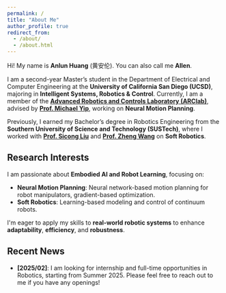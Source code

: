 ```yaml
---
permalink: /
title: "About Me"
author_profile: true
redirect_from: 
  - /about/
  - /about.html
---
```


Hi! My name is **Anlun Huang** (黄安伦). You can also call me **Allen**.

I am a second-year Master’s student in the Department of Electrical and Computer Engineering at the **University of California San Diego (UCSD)**, majoring in **Intelligent Systems, Robotics & Control**. Currently, I am a member of the **[Advanced Robotics and Controls Laboratory (ARClab)](https://ucsdarclab.com/)**, advised by **[Prof. Michael Yip](https://yip.eng.ucsd.edu/)**, working on **Neural Motion Planning**.

Previously, I earned my Bachelor’s degree in Robotics Engineering from the **Southern University of Science and Technology (SUSTech)**, where I worked with **[Prof. Sicong Liu](https://scholar.google.com/citations?user=smJe-2IAAAAJ&hl=en)** and **[Prof. Zheng Wang](https://scholar.google.com/citations?hl=en&user=2NSTu2EAAAAJ&view_op=list_works&sortby=pubdate)** on **Soft Robotics**.


## **Research Interests**

I am passionate about **Embodied AI and Robot Learning**, focusing on:

<!-- - **Robot Learning**: Reinforcement learning and imitation learning for humanoid robots loco-manipulation tasks. -->
- **Neural Motion Planning**: Neural network-based motion planning for robot manipulators, gradient-based optimization.
- **Soft Robotics**: Learning-based modeling and control of continuum robots.

I'm eager to apply my skills to **real-world robotic systems** to enhance **adaptability**, **efficiency**, and **robustness**.

## **Recent News**

- **[2025/02]**: I am looking for internship and full-time opportunities in Robotics, starting from Summer 2025. Please feel free to reach out to me if you have any openings!
